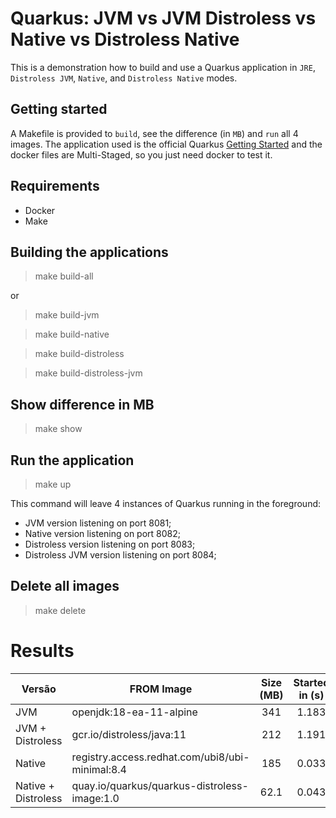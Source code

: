 # Quarkus: JVM vs JVM Distroless vs Native vs Distroless Native

This is a demonstration how to build and use a Quarkus application in `JRE`, `Distroless JVM`, `Native`, and `Distroless Native` modes.

## Getting started

A Makefile is provided to `build`, see the difference (in `MB`) and `run` all 4 images. The application used is the official Quarkus [Getting Started](https://quarkus.io/guides/getting-started) and the docker files are Multi-Staged, so you just need docker to test it. 

## Requirements

- Docker
- Make

## Building the applications

> make build-all

or

> make build-jvm

> make build-native

> make build-distroless

> make build-distroless-jvm

## Show difference in MB

> make show

## Run the application

> make up

This command will leave 4 instances of Quarkus running in the foreground: 
* JVM version listening on port 8081;
* Native version listening on port 8082;
* Distroless version listening on port 8083; 
* Distroless JVM version listening on port 8084;

## Delete all images

> make delete

# Results

| Versão | FROM Image | Size (MB) | Started in (s) |
| --- | --- | :---: | :---: |
| JVM | openjdk:18-ea-11-alpine | 341 | 1.183 |
| JVM + Distroless | gcr.io/distroless/java:11 | 212 | 1.191 |
| Native | registry.access.redhat.com/ubi8/ubi-minimal:8.4 | 185 | 0.033 |
| Native + Distroless | quay.io/quarkus/quarkus-distroless-image:1.0 | 62.1 | 0.043 |
